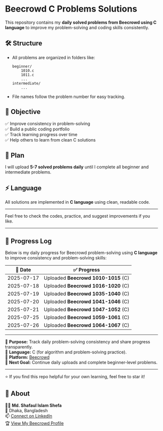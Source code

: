 # Beecrowd C Problems Solutions

This repository contains my **daily solved problems from Beecrowd using C language** to improve my problem-solving and coding skills consistently.

## 🛠 Structure

- All problems are organized in folders like:
    ```
    beginner/
        1010.c
        1011.c
        ...
    intermediate/
        ...
    ```
- File names follow the problem number for easy tracking.

## 🚀 Objective

✅ Improve consistency in problem-solving  
✅ Build a public coding portfolio  
✅ Track learning progress over time  
✅ Help others to learn from clean C solutions

## 📅 Plan

I will upload **5-7 solved problems daily** until I complete all beginner and intermediate problems.

## ⚡ Language

All solutions are implemented in **C language** using clean, readable code.

---

Feel free to check the codes, practice, and suggest improvements if you like.

---

## 🚀 Progress Log

Below is my daily progress for Beecrowd problem-solving using **C language** to improve consistency and problem-solving skills:

| 📅 Date | ✅ Progress |
|--------|-----------|
| 2025-07-17 | Uploaded **Beecrowd 1010-1015** (C) |
| 2025-07-18 | Uploaded **Beecrowd 1016-1020** (C) |
| 2025-07-19 | Uploaded **Beecrowd 1035-1040** (C) |
| 2025-07-20 | Uploaded **Beecrowd 1041-1046** (C) |
| 2025-07-21 | Uploaded **Beecrowd 1047-1052** (C) |
| 2025-07-25 | Uploaded **Beecrowd 1059-1061** (C) |
| 2025-07-26 | Uploaded **Beecrowd 1064-1067** (C) |

---

📌 **Purpose:** Track daily problem-solving consistency and share progress transparently.  
📌 **Language:** C (for algorithm and problem-solving practice).  
📌 **Platform:** [Beecrowd](https://judge.beecrowd.com/en/profile/1066526)    
📌 **Next Goal:** Continue daily uploads and complete beginner-level problems.

---

⭐ If you find this repo helpful for your own learning, feel free to star it!



## 🌻 About

👨‍💻 **Md. Shafaul Islam Shefa**  
📍 Dhaka, Bangladesh  
📫 [Connect on LinkedIn](https://www.linkedin.com)  
🏆 [View My Beecrowd Profile](https://www.beecrowd.com.br/judge/en/profile/1066526)  
